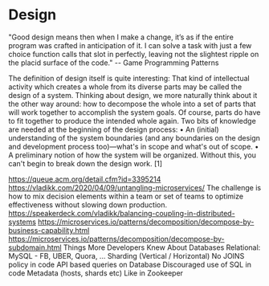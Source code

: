 # Design
"Good design means then when I make a change, it’s as if the entire program was crafted in anticipation of it. I can solve a task with just a few choice function calls that slot in perfectly, leaving not the slightest ripple on the placid surface of the code."  -- Game Programming Patterns

The definition of design itself is quite interesting: 
That kind of intellectual activity which creates a whole from its diverse parts may be called the design of a system.
Thinking about design, we more naturally think about it the other way around: how to decompose the whole into a set of parts that will work together to accomplish the system goals. Of course, parts do have to fit together to produce the intended whole again.
Two bits of knowledge are needed at the beginning of the design process:
• An (initial) understanding of the system boundaries (and any boundaries on the design and development process too)—what's in scope and what's out of scope.
• A preliminary notion of how the system will be organized. Without this, you can't begin to break down the design work. [1]




https://queue.acm.org/detail.cfm?id=3395214
https://vladikk.com/2020/04/09/untangling-microservices/
The challenge is how to mix decision elements within a team or set of teams to optimize effectiveness without slowing down production.
https://speakerdeck.com/vladikk/balancing-coupling-in-distributed-systems
https://microservices.io/patterns/decomposition/decompose-by-business-capability.html
https://microservices.io/patterns/decomposition/decompose-by-subdomain.html
Things More Developers Knew About Databases
Relational: MySQL - FB, UBER, Quora, ...
Sharding (Vertical / Horizontal)
No JOINS policy in code
API based queries on Database
Discouraged use of SQL in code
Metadata (hosts, shards etc) Like in Zookeeper 
